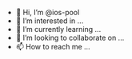 - 👋 Hi, I’m @ios-pool
- 👀 I’m interested in ...
- 🌱 I’m currently learning ...
- 💞️ I’m looking to collaborate on ...
- 📫 How to reach me ...

<!---
ios-pool/ios-pool is a ✨ special ✨ repository because its `README.md` (this file) appears on your GitHub profile.
You can click the Preview link to take a look at your changes.
--->
